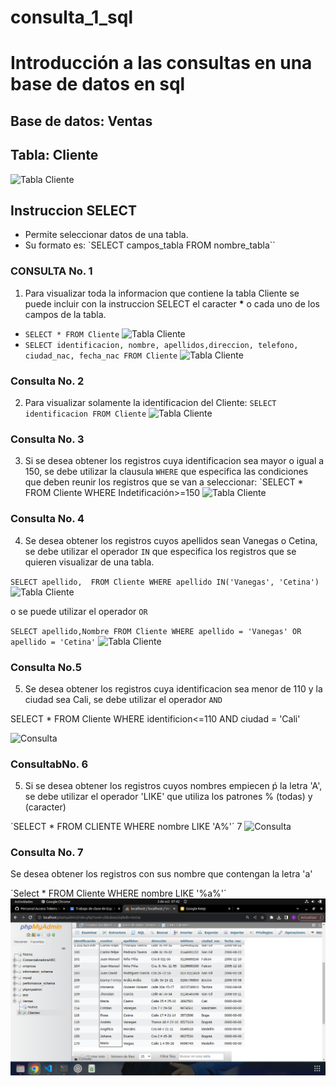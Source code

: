 # consulta_1_sql
# Introducción a las consultas en una base de datos en sql

## Base de datos: Ventas
## Tabla: Cliente

![Tabla Cliente](tabla_cliente.png "Tabla Cliente")

## Instruccion SELECT
- Permite seleccionar datos de una tabla.
- Su formato es: `SELECT campos_tabla FROM nombre_tabla``

### CONSULTA No. 1
1. Para visualizar toda la informacion que contiene la tabla Cliente se puede incluir con la instruccion SELECT el caracter **\*** o cada uno de los campos de la tabla.

- `SELECT * FROM Cliente`
![Tabla Cliente](cliente1_1.png "Tabla consulta1_2")
- `SELECT identificacion, nombre, apellidos,direccion, telefono, ciudad_nac, fecha_nac FROM Cliente`
![Tabla Cliente](consulta1_2.png "Tabla consulta 2")

### Consulta No. 2

2. Para visualizar solamente la identificacion del Cliente: `SELECT identificacion FROM Cliente`
![Tabla Cliente](consulta2.png "Tabla consulta 2")

### Consulta No. 3

3. Si se desea obtener los registros cuya identificacion sea mayor o igual a 150, se debe utilizar la clausula `WHERE` que especifica las condiciones que deben reunir los registros que se van a seleccionar: `SELECT * FROM Cliente WHERE Indetificación>=150
![Tabla Cliente](consulta3.png "Tabla consulta 3")


### Consulta No. 4 

4. Se desea obtener los registros cuyos apellidos sean Vanegas o Cetina, se debe utilizar el operador `IN` que especifica los registros que se quieren visualizar de una tabla.

`SELECT apellido,  FROM Cliente WHERE apellido IN('Vanegas', 'Cetina')`
![Tabla Cliente](consulta4_1.png "Tabla consulta 4_1")


o se puede utilizar el operador `OR`

`SELECT apellido,Nombre FROM Cliente WHERE apellido = 'Vanegas' OR apellido = 'Cetina'` 
![Tabla Cliente](consulta4.png "Tabla consulta 4_2")

### Consulta No.5

5. Se desea obtener los registros cuya identificacion sea menor de 110 y la ciudad sea Cali, se debe utilizar el operador `AND`

SELECT * FROM Cliente WHERE identificion<=110 AND ciudad = 'Cali'

![Consulta](consulta5.png "consulta 5")

### ConsultabNo. 6 
5. Si se desea obtener los registros cuyos nombres empiecen ṕ la letra 'A', se debe utilizar el operador 'LIKE' que utiliza los patrones % (todas) y (caracter)

´SELECT * FROM CLIENTE WHERE nombre LIKE 'A%'´
7
![Consulta](consulta5.png "consulta 6")

### Consulta No. 7
Se desea obtener los registros con sus nombre que contengan la letra 'a'

´Select * FROM Cliente WHERE nombre LIKE '%a%'´
![Consulta](/7.png "consulta 7")